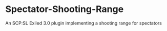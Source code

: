 # Spectator-Shooting-Range
An SCP:SL Exiled 3.0 plugin implementing a shooting range for spectators
